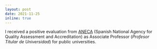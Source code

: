 ```yaml
---
layout: post
date: 2021-11-25
inline: true
---
```

I received a positive evaluation from [ANECA](http://www.aneca.es/eng) (Spanish National Agency for Quality Assessment and Accreditation) as Associate Professor (<i>Profesor Titular de Universidad</i>) for public universities.
